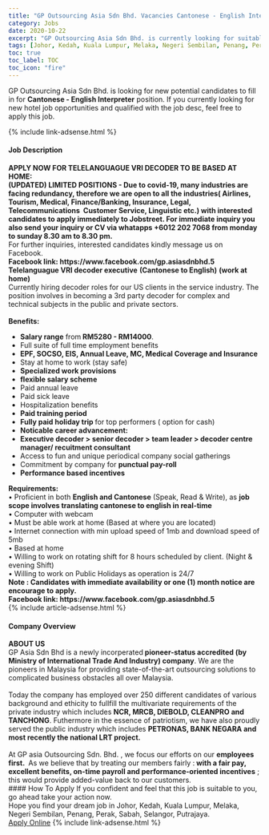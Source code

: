 ```yaml
---
title: "GP Outsourcing Asia Sdn Bhd. Vacancies Cantonese - English Interpreter" 
category: Jobs 
date: 2020-10-22 
excerpt: "GP Outsourcing Asia Sdn Bhd. is currently looking for suitable person to fill in the Cantonese - English Interpreter which positioned at Johor, Kedah, Kuala Lumpur, Melaka, Negeri Sembilan, Penang, Perak, Sabah, Selangor, Putrajaya" 
tags: [Johor, Kedah, Kuala Lumpur, Melaka, Negeri Sembilan, Penang, Perak, Sabah, Selangor, Putrajaya] 
toc: true 
toc_label: TOC 
toc_icon: "fire" 
--- 
```


<p>GP Outsourcing Asia Sdn Bhd. is looking for new potential candidates to fill in for <b>Cantonese - English Interpreter</b> position. If you currently looking for new hotel job opportunities and qualified with the job desc, feel free to apply this job.
</p>{% include link-adsense.html %} 
<div><div><h4>Job Description</h4></div><div><div><span><div><div><div><strong>APPLY NOW FOR TELELANGUAGUE VRI DECODER TO BE BASED AT HOME:&#160;</strong></div><div><strong>(UPDATED) LIMITED POSITIONS - Due to covid-19, many industries are facing redundancy, therefore we are open to all the industries( Airlines, Tourism, Medical, Finance/Banking, Insurance, Legal, Telecommunications&#160; Customer Service, Linguistic etc.) with interested candidates to apply immediately to Jobstreet. For immediate inquiry you also send your inquiry or CV via whatapps +6012 202 7068 from monday to sunday 8.30 am to 8.30 pm.&#160;</strong></div><div>For further inquiries, interested candidates kindly message us on Facebook.&#160;</div><div><strong>Facebook link: https://www.facebook.com/gp.asiasdnbhd.5</strong></div><div><strong>Telelanguague VRI decoder executive</strong>&#160;<strong>(Cantonese to English)</strong>&#160;<strong>(work at home)</strong><br>Currently hiring decoder roles for our US clients in the service industry. The position involves in becoming a 3rd party decoder for complex and technical subjects in the public and private sectors.</div><div><br><strong>Benefits:</strong></div><ul><li><strong>Salary range</strong>&#160;from<strong>&#160;RM5280 - RM14000</strong>.</li><li>Full suite of full time employment benefits</li><li><strong>EPF, SOCSO, EIS, Annual Leave, MC, Medical Coverage and Insurance</strong></li><li>Stay at home to work (stay safe)</li><li><strong>Specialized work provisions&#160;</strong></li><li><strong>flexible salary scheme</strong></li><li>Paid annual leave</li><li>Paid sick leave</li><li>Hospitalization benefits</li><li><strong>Paid training period&#160;</strong></li><li><strong>Fully paid holiday trip&#160;</strong>for top performers ( option for cash)</li><li><strong>Noticable career advancement:</strong></li><li><strong>Executive decoder &gt; senior decoder &gt; team leader &gt; decoder centre manager/ recuitment consultant</strong></li><li>Access to fun and unique periodical company social gatherings</li><li>Commitment by company for&#160;<strong>punctual pay-roll</strong></li><li><strong>Performance based incentives</strong></li></ul><div><strong>Requirements:</strong><br>&#8226; Proficient in both&#160;<strong>English and Cantonese</strong>&#160;(Speak, Read &amp; Write), as&#160;<strong>job scope involves translating cantonese to english in real-time</strong><br>&#8226; Computer with webcam<br>&#8226; Must be able work at home (Based at where you are located)<br>&#8226; Internet connection with min upload speed of 1mb and download speed of 5mb<br>&#8226; Based at home<br>&#8226; Willing to work on rotating shift for 8 hours scheduled by client. (Night &amp; evening Shift)<br>&#8226; Willing to work on Public Holidays as operation is 24/7</div><div><strong>Note : Candidates with immediate availability or one (1) month notice are encourage to apply.</strong></div><div><strong>Facebook link: https://www.facebook.com/gp.asiasdnbhd.5</strong></div></div></div></span></div></div></div> 
{% include article-adsense.html %} 
<div><div><h4>Company Overview</h4></div><div><div><span><div><div><strong>ABOUT US</strong></div>
<div>GP Asia Sdn Bhd is a newly incorperated<strong> pioneer-status accredited (by Ministry of International Trade And Industry) company</strong>. We are the pioneers in Malaysia for providing state-of-the-art outsourcing solutions to complicated business obstacles all over Malaysia.</div>
<div><br>
Today the company has employed over 250 different candidates of various background and ethicity to fullfill the multivariate requirements of the private industry which includes <strong>NCR, MRCB, DIEBOLD, CLEANPRO and TANCHONG</strong>. Futhermore in the essence of patriotism, we have also proudly served the public industry which includes <strong>PETRONAS, BANK NEGARA and most recently the national LRT project.</strong></div>
<div><br>
At GP asia Outsourcing Sdn. Bhd. , we focus our efforts on our <strong>employees first.&#160;</strong> As we believe that by treating our members fairly :<strong> with a fair pay, excellent benefits, on-time payroll and performance-oriented incentives</strong> ; this would provide added-value back to our customers.</div></div></span></div></div></div> 
#### How To Apply 
If you confident and feel that this job is suitable to you, go ahead take your action now. <br/> 
Hope you find your dream job in Johor, Kedah, Kuala Lumpur, Melaka, Negeri Sembilan, Penang, Perak, Sabah, Selangor, Putrajaya. <br/> 
<a href="https://www.jobstreet.com.my/en/job/cantonese-english-interpreter-4395319?jobId=jobstreet-my-job-4395319" class="btn btn--info" target="_blank" rel="nofollow noopenner">Apply Online</a> 
{% include link-adsense.html %} 
